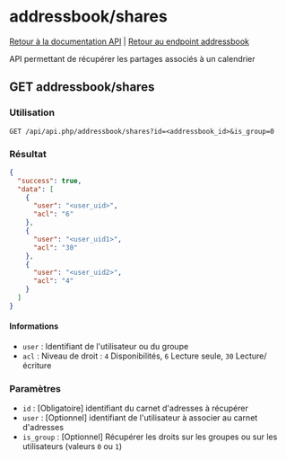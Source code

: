 # addressbook/shares

[Retour à la documentation API](../../README.md#utilisation-de-lapi) | [Retour au endpoint addressbook](../README.md#addressbook)

API permettant de récupérer les partages associés à un calendrier

## GET addressbook/shares

### Utilisation

```url
GET /api/api.php/addressbook/shares?id=<addressbook_id>&is_group=0
```

### Résultat

```json
{
  "success": true,
  "data": [
    {
      "user": "<user_uid>",
      "acl": "6"
    },
    {
      "user": "<user_uid1>",
      "acl": "30"
    },
    {
      "user": "<user_uid2>",
      "acl": "4"
    }
  ]
}
```

#### Informations
 - `user` : Identifiant de l'utilisateur ou du groupe
 - `acl` : Niveau de droit : `4` Disponibilités, `6` Lecture seule, `30` Lecture/écriture 

### Paramètres

 - `id` : [Obligatoire] identifiant du carnet d'adresses à récupérer
 - `user` : [Optionnel] identifiant de l'utilisateur à associer au carnet d'adresses
 - `is_group` : [Optionnel] Récupérer les droits sur les groupes ou sur les utilisateurs (valeurs `0` ou `1`)
